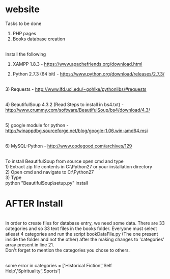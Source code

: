 website
=======
Tasks to be done
<br>
1) PHP pages<br>
2) Books database creation
<br><br>

Install the following<br>
1) XAMPP 1.8.3 - https://www.apachefriends.org/download.html <br>
 
2) Python 2.7.3 (64 bit) - https://www.python.org/download/releases/2.7.3/

<br>3) Requests - http://www.lfd.uci.edu/~gohlke/pythonlibs/#requests

<br>4) BeautifulSoup 4.3.2 (Read Steps to install in bs4.txt) - http://www.crummy.com/software/BeautifulSoup/bs4/download/4.3/

<br>5) google module for python - 	http://winappdbg.sourceforge.net/blog/google-1.06.win-amd64.msi
								
<br>6) MySQL-Python - http://www.codegood.com/archives/129

<br>
To install BeautifulSoup from source open cmd and type
<br>1) Extract zip file contents in C:\Python27 or your installation directory
<br>2) Open cmd and navigate to C:\Python27
<br>3) Type 
	<br>	python "BeautifulSoup\setup.py" install

	
AFTER Install
=======
<br>In order to create files for database entry, we need some data. There are 33 categories and so 33 text files in the books folder. Everyone must select atleast 4 categories and run the script bookDataFile.py (The one present inside the folder and not the other) after the making changes to 'categories' array present in line 21.
<br>
Don't forget to mention the categories you chose to others.

<br>
some error in categories = ['Historical Fiction','Self Help','Spirituality','Sports']